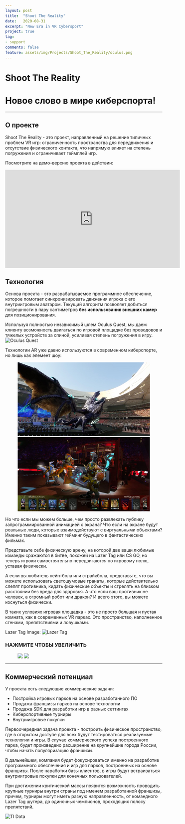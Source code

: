 ```yaml
---
layout: post
title:  "Shoot The Reality"
date:   2020-08-31
excerpt: "New Era in VR Cybersport"
project: true
tag: 
- support
comments: false
feature: assets/img/Projects/Shoot_The_Reality/oculus.png
---
```


# Shoot The Reality
# Новое слово в мире киберспорта!

---

## О проекте
Shoot The Reality - это проект, направленный на решение типичных проблем VR игр: ограниченность пространства для передвижения и отсутствие физического контакта, что напрямую влияет на степень погружения и ограничивает геймплей игр.

Посмотрите на демо-версию проекта в действии: 
<iframe width="560" height="315" src="https://www.youtube.com/embed/wMhThfyAqOY" frameborder="0" allowfullscreen> </iframe>

## Технология
Основа проекта - это разрабатываемое программное обеспечение, которое помогает синхронизировать движения игрока с его внутриигровым аватаром. Текущий алгоритм позволяет добиться погрешности в пару сантиметров **без использования внешних камер** для позиционирования. 

Используя полностью независимый шлем Oculus Quest, мы даем клиенту возможность двигаться по игровой площадке без проводовов и тяжелых устройств за спиной, усиливая степень погружения в игру.
![Oculus Quest]({{site.url}}/assets/img/Projects/Shoot_The_Reality/oculus.png)

Технологии AR уже давно используются в современном киберспорте, но лишь как элемент шоу:
<figure class="half">
    <a href="/assets/img/Projects/Shoot_The_Reality/lol_ar.jpg"><img src="/assets/img/Projects/Shoot_The_Reality/lol_ar.jpg"></a>
    <a href="/assets/img/Projects/Shoot_The_Reality/dota_ar.jpg"><img src="/assets/img/Projects/Shoot_The_Reality/dota_ar.jpg"></a>
</figure>

Но что если мы можем больше, чем просто развлекать публику запрограммированной анимацией  с экрана? Что если на экране будут реальные люди, которые взаимодействуют с виртуальными объектами? Именно таким показывают гейминг будущего в фантастических фильмах.

Представьте себе физическую арену, на которой две ваши любимые команды сражаются в битве, похожей на Lazer Tag или CS GO, но теперь игроки самостоятельно передвигаются по игровому полю, уставая физически.

А если вы любитель пейнтбола или страйкбола, представьте, что вы можете использовать светошумовые гранаты, которые действительно слепят противника, кидать физические объекты и стрелять на близком расстоянии без вреда для здоровья. А что если ваш противник не человек, а огромный робот или дракон?
И всего этого, вы можете коснуться физически.

В таких условиях игровая площадка - это не просто большая и пустая комната, как в современных VR парках. Это пространство, наполненное стенами, препятствиями и ловушками.

Lazer Tag Image:
![Lazer Tag]({{site.url}}/assets/img/Projects/Shoot_The_Reality/Lazer_Tag.png)

### НАЖМИТЕ ЧТОБЫ УВЕЛИЧИТЬ
<figure class="half">
    <a href="/assets/img/Projects/Shoot_The_Reality/magic_vr.png"><img src="/assets/img/Projects/Shoot_The_Reality/magic_vr.png"></a>
    <a href="/assets/img/Projects/Shoot_The_Reality/magic_real.png"><img src="/assets/img/Projects/Shoot_The_Reality/magic_real.png"></a>
</figure>


---

## Коммерческий потенциал
У проекта есть следующие коммерческие задачи:
 - Постройка игровых парков на основе разработанного ПО
 - Продажа франшизы парков на основе технологии
 - Продажа SDK для разработки игр в разных сеттингах
 - Киберспортивные турниры
 - Внутриигровые покупки

Первоочередная задача проекта - построить физическое пространство, где в открытом доступе для всех будут тестироваться реализуемые технологии и игры. В случае коммерческого успеха построенного парка, будет произведено расширение на крупнейшие города России, чтобы начать популяризацию франшизы.

В дальнейшем, компания будет фокусироваться именно на разработке программного обеспечения и игр для парков, построенных на основе франшизы. После наработки базы клиентов, в игры будут встраиваться внутриигровые покупки для конечных пользователей.

При достижении критической массы появится возможность проводить крупные турниры внутри страны под именем разработанной франшизы, причем, турниры могут иметь разную направленность, от командного Lazer Tag шутера, до одиночных чемпионов, проходящих полосу препятствий.

![TI Dota]({{site.url}}/assets/img/Projects/Shoot_The_Reality/ti_dota.png)


